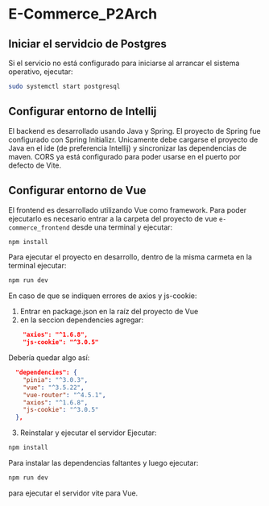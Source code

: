 # E-Commerce_P2Arch

## Iniciar el servidcio de Postgres
Si el servicio no está configurado para iniciarse al arrancar el sistema operativo, ejecutar:
```sh
sudo systemctl start postgresql
```

## Configurar entorno de Intellij
El backend es desarrollado usando Java y Spring. El proyecto de Spring fue configurado con Spring Initializr.
Unicamente debe cargarse el proyecto de Java en el ide (de preferencia Intellij) y sincronizar las dependencias de maven.
CORS ya está configurado para poder usarse en el puerto por defecto de Vite.

## Configurar entorno de Vue
El frontend es desarrollado utilizando Vue como framework.
Para poder ejecutarlo es necesario entrar a la carpeta del proyecto de vue `e-commerce_frontend` desde una terminal y ejecutar:
```sh
npm install
```
Para ejecutar el proyecto en desarrollo, dentro de la misma carmeta en la terminal ejecutar:
```sh
npm run dev
```

En caso de que se indiquen errores de axios y js-cookie:
1. Entrar en package.json en la raíz del proyecto de Vue 
2. en la seccion dependencies agregar:
```json
    "axios": "^1.6.8", 
    "js-cookie": "^3.0.5"
```
Debería quedar algo así: 
```json
  "dependencies": {
    "pinia": "^3.0.3",
    "vue": "^3.5.22",
    "vue-router": "^4.5.1",
    "axios": "^1.6.8", 
    "js-cookie": "^3.0.5" 
  },
```
3. Reinstalar y ejecutar el servidor
Ejecutar:
```sh
npm install
```
Para instalar las dependencias faltantes y luego ejecutar:
```sh
npm run dev
``` 
para ejecutar el servidor vite para Vue.
